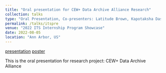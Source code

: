 ```yaml
---
title: "Oral presentation for CEW+ Data Archive Alliance Research"
collection: talks
type: "Oral Presentation, Co-presenters: Latitude Brown, Kapotaksha Das, Gary Huang"
permalink: /talks/itspre
venue: "2022 ITS Internship Program Showcase"
date: 2022-08-05
location: "Ann Arbor, US"
---
```


[presentation](https://drive.google.com/uc?export=download&id=17aAdRjbzwVfdnQOf7ki4ChMF7wDV5ECh)
[poster](https://drive.google.com/uc?export=download&id=1oQMiIlM5GEiRh4jwzy33j36nePM2A4Mh)


This is the oral presentation for research project: CEW+ Data Archive Alliance
